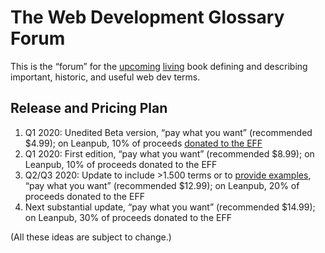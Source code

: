 # The Web Development Glossary Forum

This is the “forum” for the [upcoming](https://leanpub.com/web-development-glossary) [living](https://meiert.com/en/blog/living-websites-living-books/) book defining and describing important, historic, and useful web dev terms.

## Release and Pricing Plan

1. Q1 2020: Unedited Beta version, “pay what you want” (recommended $4.99); on Leanpub, 10% of proceeds [donated to the EFF](https://leanpub.com/causes/eff)
2. Q1 2020: First edition, “pay what you want” (recommended $8.99); on Leanpub, 10% of proceeds donated to the EFF
3. Q2/Q3 2020: Update to include >1.500 terms or to [provide examples](https://github.com/j9t/web-development-glossary-forum/issues/1), “pay what you want” (recommended $12.99); on Leanpub, 20% of proceeds donated to the EFF
4. Next substantial update, “pay what you want” (recommended $14.99); on Leanpub, 30% of proceeds donated to the EFF

(All these ideas are subject to change.)